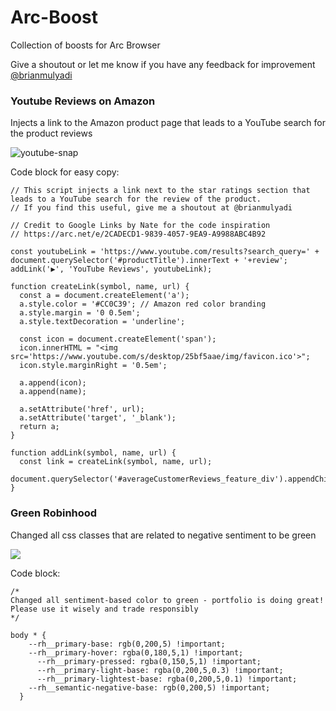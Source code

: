 # Arc-Boost
Collection of boosts for Arc Browser

Give a shoutout or let me know if you have any feedback for improvement [@brianmulyadi](https://twitter.com/brianmulyadi)

### Youtube Reviews on Amazon

Injects a link to the Amazon product page that leads to a YouTube search for the product reviews

![youtube-snap](https://user-images.githubusercontent.com/6238480/206924837-af1a7e71-06c6-4c03-8128-5a3570f2ab7c.png)

Code block for easy copy:

```
// This script injects a link next to the star ratings section that leads to a YouTube search for the review of the product.
// If you find this useful, give me a shoutout at @brianmulyadi

// Credit to Google Links by Nate for the code inspiration
// https://arc.net/e/2CADECD1-9839-4057-9EA9-A9988ABC4B92

const youtubeLink = 'https://www.youtube.com/results?search_query=' + document.querySelector('#productTitle').innerText + '+review';
addLink('▶️', 'YouTube Reviews', youtubeLink);

function createLink(symbol, name, url) {
  const a = document.createElement('a');
  a.style.color = '#CC0C39'; // Amazon red color branding
  a.style.margin = '0 0.5em';
  a.style.textDecoration = 'underline';

  const icon = document.createElement('span');
  icon.innerHTML = "<img src='https://www.youtube.com/s/desktop/25bf5aae/img/favicon.ico'>";
  icon.style.marginRight = '0.5em';

  a.append(icon);
  a.append(name);

  a.setAttribute('href', url);
  a.setAttribute('target', '_blank');
  return a;
}

function addLink(symbol, name, url) {
  const link = createLink(symbol, name, url);
  document.querySelector('#averageCustomerReviews_feature_div').appendChild(link);
}
```

### Green Robinhood

Changed all css classes that are related to negative sentiment to be green

![](https://github.com/brianmulyadi/Arc-Boost/blob/main/green-robinhood.gif)

Code block:

```
/* 
Changed all sentiment-based color to green - portfolio is doing great!
Please use it wisely and trade responsibly
*/

body * {
    --rh__primary-base: rgb(0,200,5) !important;
    --rh__primary-hover: rgba(0,180,5,1) !important;
      --rh__primary-pressed: rgba(0,150,5,1) !important;
      --rh__primary-light-base: rgba(0,200,5,0.3) !important;
      --rh__primary-lightest-base: rgba(0,200,5,0.1) !important;
    --rh__semantic-negative-base: rgb(0,200,5) !important;
  }
```
